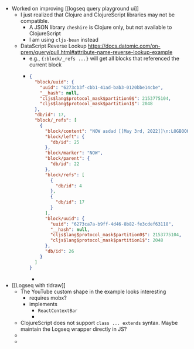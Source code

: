 - Worked on improving [[logseq query playground ui]]
	- I just realized that Clojure and ClojureScript libraries may not be compatible.
		- A JSON library `cheshire` is Clojure only, but not available to ClojureScript
		- I am using `cljs-bean` instead
	- DataScript Reverse Lookup https://docs.datomic.com/on-prem/query/pull.html#attribute-name-reverse-lookup-example
		- e.g., `{:block/_refs ...}` will get all blocks that referenced the current block
		- ```json
		  {
		    "block/uuid": {
		      "uuid": "6273cb3f-cbb1-41ad-bab3-0120bbe14cbe",
		      "__hash": null,
		      "cljs$lang$protocol_mask$partition0$": 2153775104,
		      "cljs$lang$protocol_mask$partition1$": 2048
		    },
		    "db/id": 17,
		    "block/_refs": [
		      {
		        "block/content": "NOW asdad [[May 3rd, 2022]]\n:LOGBOOK:\nCLOCK: [2022-05-02 Mon 22:58:16]\nCLOCK: [2022-05-03 Tue 17:38:44]\n:END:",
		        "block/left": {
		          "db/id": 25
		        },
		        "block/marker": "NOW",
		        "block/parent": {
		          "db/id": 22
		        },
		        "block/refs": [
		          {
		            "db/id": 4
		          },
		          {
		            "db/id": 17
		          }
		        ],
		        "block/uuid": {
		          "uuid": "6273ca7a-b9ff-4d46-8b82-fe3cdef63118",
		          "__hash": null,
		          "cljs$lang$protocol_mask$partition0$": 2153775104,
		          "cljs$lang$protocol_mask$partition1$": 2048
		        },
		        "db/id": 26
		      }
		    ]
		  }
		  ```
			-
- [[Logseq with tldraw]]
	- The YouTube custom shape in the example looks interesting
		- requires mobx?
		- implements
			- `ReactContextBar`
			-
	- ClojureScript does not support `class ... extends` syntax. Maybe maintain the Logseq wrapper directly in JS?
	-
	-